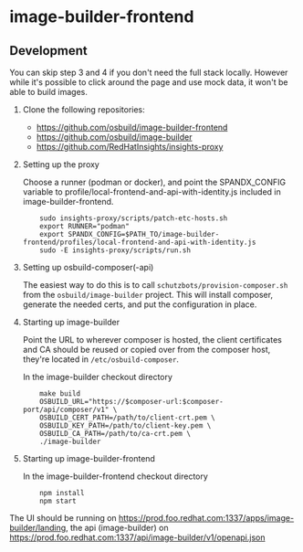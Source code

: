 # image-builder-frontend

## Development

You can skip step 3 and 4 if you don't need the full stack locally. However
while it's possible to click around the page and use mock data, it won't be able
to build images.

1. Clone the following repositories:
    * https://github.com/osbuild/image-builder-frontend
    * https://github.com/osbuild/image-builder
    * https://github.com/RedHatInsights/insights-proxy

2. Setting up the proxy

    Choose a runner (podman or docker), and point the SPANDX_CONFIG variable to
    profile/local-frontend-and-api-with-identity.js included in
    image-builder-frontend.

    ```
        sudo insights-proxy/scripts/patch-etc-hosts.sh
        export RUNNER="podman"
        export SPANDX_CONFIG=$PATH_TO/image-builder-frontend/profiles/local-frontend-and-api-with-identity.js
        sudo -E insights-proxy/scripts/run.sh
    ```

3. Setting up osbuild-composer(-api)

    The easiest way to do this is to call `schutzbots/provision-composer.sh` from
    the `osbuild/image-builder` project. This will install composer, generate
    the needed certs, and put the configuration in place.

4. Starting up image-builder

    Point the URL to wherever composer is hosted, the client certificates and CA
    should be reused or copied over from the composer host, they're located in
    `/etc/osbuild-composer`.

    In the image-builder checkout directory

    ```
        make build
        OSBUILD_URL="https://$composer-url:$composer-port/api/composer/v1" \
        OSBUILD_CERT_PATH=/path/to/client-crt.pem \
        OSBUILD_KEY_PATH=/path/to/client-key.pem \
        OSBUILD_CA_PATH=/path/to/ca-crt.pem \
        ./image-builder
    ```

5. Starting up image-builder-frontend

    In the image-builder-frontend checkout directory

    ```
        npm install
        npm start
    ```

The UI should be running on
https://prod.foo.redhat.com:1337/apps/image-builder/landing, the api
(image-builder) on
https://prod.foo.redhat.com:1337/api/image-builder/v1/openapi.json
